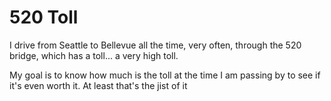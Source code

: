 # 520 Toll

I drive from Seattle to Bellevue all the time, very often, through the 520 bridge, which has a toll... a very high toll.

My goal is to know how much is the toll at the time I am passing by to see if it's even worth it. At least that's the jist of it
